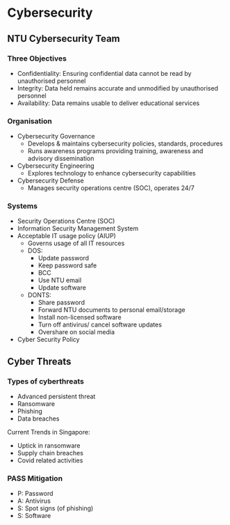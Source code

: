 # Cybersecurity
## NTU Cybersecurity Team
### Three Objectives
* Confidentiality: Ensuring confidential data cannot be read by unauthorised personnel
* Integrity: Data held remains accurate and unmodified by unauthorised personnel
* Availability: Data remains usable to deliver educational services

### Organisation
* Cybersecurity Governance
    * Develops & maintains cybersecurity policies, standards, procedures
    * Runs awareness programs providing training, awareness and advisory dissemination
* Cybersecurity Engineering
    * Explores technology to enhance cybersecurity capabilities
* Cybersecurity Defense
    * Manages security operations centre (SOC), operates 24/7

### Systems
* Security Operations Centre (SOC)
* Information Security Management System
* Acceptable IT usage policy (AIUP)
    * Governs usage of all IT resources
    * DOS:
        * Update password
        * Keep password safe
        * BCC
        * Use NTU email
        * Update software
    * DONTS:
        * Share password
        * Forward NTU documents to personal email/storage
        * Install non-licensed software
        * Turn off antivirus/ cancel software updates
        * Overshare on social media
* Cyber Security Policy

## Cyber Threats
### Types of cyberthreats
* Advanced persistent threat
* Ransomware
* Phishing
* Data breaches

Current Trends in Singapore:
* Uptick in ransomware
* Supply chain breaches
* Covid related activities

### PASS Mitigation
* P: Password
* A: Antivirus
* S: Spot signs (of phishing)
* S: Software
